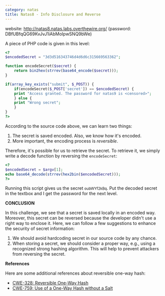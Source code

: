 ```yaml
---
category: natas
title: Natas8 - Info Disclosure and Reverse
---
```


website: http://natas8.natas.labs.overthewire.org/ (password: DBfUBfqQG69KvJvJ1iAbMoIpwSNQ9bWe)

A piece of PHP code is given in this level:

```php
<?
$encodedSecret = "3d3d516343746d4d6d6c315669563362";

function encodeSecret($secret) {
    return bin2hex(strrev(base64_encode($secret)));
}

if(array_key_exists("submit", $_POST)) {
    if(encodeSecret($_POST['secret']) == $encodedSecret) {
    print "Access granted. The password for natas9 is <censored>";
    } else {
    print "Wrong secret";
    }
}
?>
```

According to the source code above, we can learn two things:
1. The secret is saved encoded. Also, we know how it's encoded.
2. More important, the encoding process is <em>reversible</em>.

Therefore, it's possible for us to retrieve the secret. To retrieve it, we simply write a decode function by reversing the `encodeSecret`:

```php
<?
$encodedSecret = $argv[1];
echo base64_decode(strrev(hex2bin($encodedSecret)));
?>
```

Running this script gives us the secret <small>oubWYf2kBq</small>. Put the decoded secret in the textbox and I get the password for the next level.

<strong>CONCLUSION</strong>

In this challenge, we see that a secret is saved locally in an encoded way. Moreover, this secret can be reversed because the developer didn't use a right way to enclose it. Here, we can follow a few suggestions to enhance the security of secret information:
1. We should avoid hardcoding secret in our source code by any chance.
2. When storing a secret, we should consider a proper way, e.g., using a recognized strong hashing algorithm. This will help to prevent attackers from reversing the secret.

<strong>References</strong>

Here are some additional references about reversible one-way hash:
- <a href="https://cwe.mitre.org/data/definitions/328.html">CWE-328: Reversible One-Way Hash</a>
- <a href="https://cwe.mitre.org/data/definitions/759.html">CWE-759: Use of a One-Way Hash without a Salt</a>

